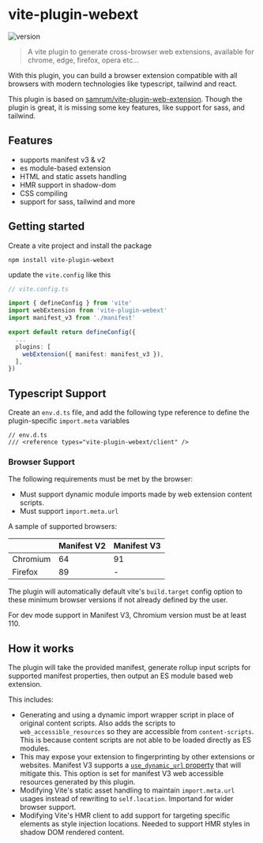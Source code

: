 # vite-plugin-webext

![version](https://img.shields.io/github/package-json/v/graygalaxy/vite-plugin-webext)

> A vite plugin to generate cross-browser web extensions, available for chrome, edge, firefox, opera etc...

With this plugin, you can build a browser extension compatible with all browsers with modern technologies like typescript, tailwind and react.

This plugin is based on [samrum/vite-plugin-web-extension](https://github.com/samrum/vite-plugin-web-extension). Though the plugin is great, it is missing some key features, like support for sass, and tailwind.

## Features

- supports manifest v3 & v2
- es module-based extension
- HTML and static assets handling
- HMR support in shadow-dom
- CSS compiling
- support for sass, tailwind and more

## Getting started

Create a vite project and install the package

```
npm install vite-plugin-webext
```

update the `vite.config` like this

```ts
// vite.config.ts

import { defineConfig } from 'vite'
import webExtension from 'vite-plugin-webext'
import manifest_v3 from './manifest'

export default return defineConfig({
  ...
  plugins: [
    webExtension({ manifest: manifest_v3 }),
  ],
})
```

## Typescript Support

Create an `env.d.ts` file, and add the following type reference to define the plugin-specific `import.meta` variables

```
// env.d.ts
/// <reference types="vite-plugin-webext/client" />
```

### Browser Support

The following requirements must be met by the browser:

- Must support dynamic module imports made by web extension content scripts.
- Must support `import.meta.url`

A sample of supported browsers:

|          | Manifest V2 | Manifest V3 |
| -------- | ----------- | ----------- |
| Chromium | 64          | 91          |
| Firefox  | 89          | -           |

The plugin will automatically default vite's `build.target` config option to these minimum browser versions if not already defined by the user.

For dev mode support in Manifest V3, Chromium version must be at least 110.

## How it works

The plugin will take the provided manifest, generate rollup input scripts for supported manifest properties, then output an ES module based web extension.

This includes:

- Generating and using a dynamic import wrapper script in place of original content scripts. Also adds the scripts to `web_accessible_resources` so they are accessible from `content-scripts`. This is because content scripts are not able to be loaded directly as ES modules.
- This may expose your extension to fingerprinting by other extensions or websites. Manifest V3 supports a [`use_dynamic_url` property](https://developer.chrome.com/docs/extensions/mv3/manifest/web_accessible_resources/#:~:text=access%20the%20resources.-,use_dynamic_url,-If%20true%2C%20only) that will mitigate this. This option is set for manifest V3 web accessible resources generated by this plugin.
- Modifying Vite's static asset handling to maintain `import.meta.url` usages instead of rewriting to `self.location`. Importand for wider browser support.
- Modifying Vite's HMR client to add support for targeting specific elements as style injection locations. Needed to support HMR styles in shadow DOM rendered content.
